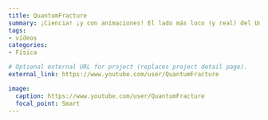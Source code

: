```yaml
---
title: QuantumFracture
summary: ¡Ciencia! ¡y con animaciones! El lado más loco (y real) del Universo.
tags:
- vídeos
categories: 
- Física

# Optional external URL for project (replaces project detail page).
external_link: https://www.youtube.com/user/QuantumFracture

image:
  caption: https://www.youtube.com/user/QuantumFracture
  focal_point: Smart
---
```

